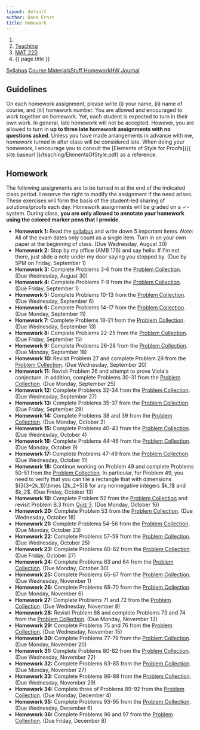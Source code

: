 ```yaml
---
layout: default
author: Dana Ernst
title: Homework
---
```


<ol class="breadcrumb">
  <li><a href="/"><i class="fa fa-home"></i></a></li>
  <li><a href="/teaching/">Teaching</a></li>
  <li><a href="/teaching/mat220f17">MAT 220</a></li>
  <li class="active">{{ page.title }}</li>
</ol>

<div class="row">
<div class="col-xs-12">
<div class="btn-group btn-group-justified">
<a class="btn btn-default btn-success" href="{{site.baseurl}}/teaching/mat220f17/syllabus/">Syllabus</a>
<a class="btn btn-default btn-primary" href="{{site.baseurl}}/teaching/mat220f17/materials/">
<span class="hidden-xs">Course Materials</span><span class="visible-xs">Stuff</span>
</a>
<a class="btn btn-default btn-warning" href="{{site.baseurl}}/teaching/mat220f17/homework/">
<span class="hidden-xs">Homework</span><span class="visible-xs">HW</span>
</a>
<a class="btn btn-default btn-info" href="{{site.baseurl}}/teaching/mat220f17/journal/">Journal</a>
</div>
</div>
</div>

## Guidelines ##
On each homework assignment, please write (i) your name, (ii) name of course, and (iii) homework number. You are allowed and encouraged to work together on homework. Yet, each student is expected to turn in their own work. In general, late homework will not be accepted. However, you are allowed to turn in **up to three late homework assignments with no questions asked**. Unless you have made arrangements in advance with me, homework turned in after class will be considered late. When doing your homework, I encourage you to consult the [Elements of Style for Proofs]({{ site.baseurl }}/teaching/ElementsOfStyle.pdf) as a reference.

## Homework ##
The following assignments are to be turned in at the end of the indicated class period.  I reserve the right to modify the assignment if the need arises.  These exercises will form the basis of the student-led sharing of solutions/proofs each day.  Homework assignments will be graded on a $\checkmark$-system.  During class, **you are only allowed to annotate your homework using the colored marker pens that I provide**.

<ul class="fa-ul">
<li><i class="fa-li fa fa-edit"></i><b>Homework 1:</b> Read the <a href="{{site.baseurl}}/teaching/mat220f17/syllabus/">syllabus</a> and write down 5 important items.  <i>Note:</i>  All of the exam dates only count as a single item.  Turn in on your own paper at the beginning of class. (Due Wednesday, August 30)</li>
<li><i class="fa-li fa fa-edit"></i><b>Homework 2:</b> Stop by my office (AMB 176) and say hello. If I'm not there, just slide a note under my door saying you stopped by. (Due by 5PM on Friday, September 1)</li>
<li><i class="fa-li fa fa-edit"></i><b>Homework 3:</b> Complete Problems 3-6 from the <a href="https://dcernst.github.io/teaching/mat220f17/220ProblemCollection.pdf">Problem Collection</a>. (Due Wednesday, August 30)</li>
<li><i class="fa-li fa fa-edit"></i><b>Homework 4:</b> Complete Problems 7-9 from the <a href="https://dcernst.github.io/teaching/mat220f17/220ProblemCollection.pdf">Problem Collection</a>. (Due Friday, September 1)</li>
<li><i class="fa-li fa fa-edit"></i><b>Homework 5:</b> Complete Problems 10-13 from the <a href="https://dcernst.github.io/teaching/mat220f17/220ProblemCollection.pdf">Problem Collection</a>. (Due Wednesday, September 6)</li>
<li><i class="fa-li fa fa-edit"></i><b>Homework 6:</b> Complete Problems 14-17 from the <a href="https://dcernst.github.io/teaching/mat220f17/220ProblemCollection.pdf">Problem Collection</a>. (Due Monday, September 11)</li>
<li><i class="fa-li fa fa-edit"></i><b>Homework 7:</b> Complete Problems 18-21 from the <a href="https://dcernst.github.io/teaching/mat220f17/220ProblemCollection.pdf">Problem Collection</a>. (Due Wednesday, September 13)</li>
<li><i class="fa-li fa fa-edit"></i><b>Homework 8:</b> Complete Problems 22-25 from the <a href="https://dcernst.github.io/teaching/mat220f17/220ProblemCollection.pdf">Problem Collection</a>. (Due Friday, September 15)</li>
<li><i class="fa-li fa fa-edit"></i><b>Homework 9:</b> Complete Problems 26-28 from the <a href="https://dcernst.github.io/teaching/mat220f17/220ProblemCollection.pdf">Problem Collection</a>. (Due Monday, September 18)</li>
<li><i class="fa-li fa fa-edit"></i><b>Homework 10:</b> Revisit Problem 27 and complete Problem 29 from the <a href="https://dcernst.github.io/teaching/mat220f17/220ProblemCollection.pdf">Problem Collection</a>. (Due Wednesday, September 20)</li>
<li><i class="fa-li fa fa-edit"></i><b>Homework 11:</b> Revisit Problem 26 and attempt to prove Viola's conjecture.  In addition, complete Problems 30-31 from the <a href="https://dcernst.github.io/teaching/mat220f17/220ProblemCollection.pdf">Problem Collection</a>. (Due Monday, September 25)</li>
<li><i class="fa-li fa fa-edit"></i><b>Homework 12:</b> Complete Problems 32-34 from the <a href="https://dcernst.github.io/teaching/mat220f17/220ProblemCollection.pdf">Problem Collection</a>. (Due Wednesday, September 27)</li>
<li><i class="fa-li fa fa-edit"></i><b>Homework 13:</b> Complete Problems 35-37 from the <a href="https://dcernst.github.io/teaching/mat220f17/220ProblemCollection.pdf">Problem Collection</a>. (Due Friday, September 29)</li>
<li><i class="fa-li fa fa-edit"></i><b>Homework 14:</b> Complete Problems 38 and 39 from the <a href="https://dcernst.github.io/teaching/mat220f17/220ProblemCollection.pdf">Problem Collection</a>. (Due Monday, October 2)</li>
<li><i class="fa-li fa fa-edit"></i><b>Homework 15:</b> Complete Problems 40-43 from the <a href="https://dcernst.github.io/teaching/mat220f17/220ProblemCollection.pdf">Problem Collection</a>. (Due Wednesday, October 4)</li>
<li><i class="fa-li fa fa-edit"></i><b>Homework 16:</b> Complete Problems 44-46 from the <a href="https://dcernst.github.io/teaching/mat220f17/220ProblemCollection.pdf">Problem Collection</a>. (Due Monday, October 9)</li>
<li><i class="fa-li fa fa-edit"></i><b>Homework 17:</b> Complete Problems 47-49 from the <a href="https://dcernst.github.io/teaching/mat220f17/220ProblemCollection.pdf">Problem Collection</a>. (Due Wednesday, October 11)</li>
<li><i class="fa-li fa fa-edit"></i><b>Homework 18:</b> Continue working on Problem 49 and complete Problems 50-51 from the <a href="https://dcernst.github.io/teaching/mat220f17/220ProblemCollection.pdf">Problem Collection</a>. In particular, for Problem 49, you need to verify that you can tile a rectangle that with dimensions $(3(3+2k_1))\times (2k_2+5)$ for any nonnegative integers $k_1$ and $k_2$. (Due Friday, October 13)</li>
<li><i class="fa-li fa fa-edit"></i><b>Homework 19:</b> Complete Problem 52 from the <a href="https://dcernst.github.io/teaching/mat220f17/220ProblemCollection.pdf">Problem Collection</a> and revisit Problem B.3 from <a href="https://dcernst.github.io/teaching/mat220f17/220Quiz3.pdf">Quiz 3</a>. (Due Monday, October 16)</li>
<li><i class="fa-li fa fa-edit"></i><b>Homework 20:</b> Complete Problem 53 from the <a href="https://dcernst.github.io/teaching/mat220f17/220ProblemCollection.pdf">Problem Collection</a>. (Due Wednesday, October 18)</li>
<li><i class="fa-li fa fa-edit"></i><b>Homework 21:</b> Complete Problems 54-56 from the <a href="https://dcernst.github.io/teaching/mat220f17/220ProblemCollection.pdf">Problem Collection</a>. (Due Monday, October 23)</li>
<li><i class="fa-li fa fa-edit"></i><b>Homework 22:</b> Complete Problems 57-59 from the <a href="https://dcernst.github.io/teaching/mat220f17/220ProblemCollection.pdf">Problem Collection</a>. (Due Wednesday, October 25)</li>
<li><i class="fa-li fa fa-edit"></i><b>Homework 23:</b> Complete Problems 60-62 from the <a href="https://dcernst.github.io/teaching/mat220f17/220ProblemCollection.pdf">Problem Collection</a>. (Due Friday, October 27)</li>
<li><i class="fa-li fa fa-edit"></i><b>Homework 24:</b> Complete Problems 63 and 64 from the <a href="https://dcernst.github.io/teaching/mat220f17/220ProblemCollection.pdf">Problem Collection</a>. (Due Monday, October 30)</li>
<li><i class="fa-li fa fa-edit"></i><b>Homework 25:</b> Complete Problems 65-67 from the <a href="https://dcernst.github.io/teaching/mat220f17/220ProblemCollection.pdf">Problem Collection</a>. (Due Wednesday, November 1)</li>
<li><i class="fa-li fa fa-edit"></i><b>Homework 26:</b> Complete Problems 68-70 from the <a href="https://dcernst.github.io/teaching/mat220f17/220ProblemCollection.pdf">Problem Collection</a>. (Due Monday, November 6)</li>
<li><i class="fa-li fa fa-edit"></i><b>Homework 27:</b> Complete Problems 71 and 72 from the <a href="https://dcernst.github.io/teaching/mat220f17/220ProblemCollection.pdf">Problem Collection</a>. (Due Wednesday, November 8)</li>
<li><i class="fa-li fa fa-edit"></i><b>Homework 28:</b> Revisit Problem 68 and complete Problems 73 and 74 from the <a href="https://dcernst.github.io/teaching/mat220f17/220ProblemCollection.pdf">Problem Collection</a>. (Due Monday, November 13)</li>
<li><i class="fa-li fa fa-edit"></i><b>Homework 29:</b> Complete Problems 75 and 76 from the <a href="https://dcernst.github.io/teaching/mat220f17/220ProblemCollection.pdf">Problem Collection</a>. (Due Wednesday, November 15)</li>
<li><i class="fa-li fa fa-edit"></i><b>Homework 30:</b> Complete Problems 77-79 from the <a href="https://dcernst.github.io/teaching/mat220f17/220ProblemCollection.pdf">Problem Collection</a>. (Due Monday, November 20)</li>
<li><i class="fa-li fa fa-edit"></i><b>Homework 31:</b> Complete Problems 80-82 from the <a href="https://dcernst.github.io/teaching/mat220f17/220ProblemCollection.pdf">Problem Collection</a>. (Due Wednesday, November 22)</li>
<li><i class="fa-li fa fa-edit"></i><b>Homework 32:</b> Complete Problems 83-85 from the <a href="https://dcernst.github.io/teaching/mat220f17/220ProblemCollection.pdf">Problem Collection</a>. (Due Monday, November 27)</li>
<li><i class="fa-li fa fa-edit"></i><b>Homework 33:</b> Complete Problems 86-88 from the <a href="https://dcernst.github.io/teaching/mat220f17/220ProblemCollection.pdf">Problem Collection</a>. (Due Wednesday, November 29)</li>
<li><i class="fa-li fa fa-edit"></i><b>Homework 34:</b> Complete three of Problems 89-92 from the <a href="https://dcernst.github.io/teaching/mat220f17/220ProblemCollection.pdf">Problem Collection</a>. (Due Monday, December 4)</li>
<li><i class="fa-li fa fa-edit"></i><b>Homework 35:</b> Complete Problems 93-95 from the <a href="https://dcernst.github.io/teaching/mat220f17/220ProblemCollection.pdf">Problem Collection</a>. (Due Wednesday, December 6)</li>
<li><i class="fa-li fa fa-edit"></i><b>Homework 36:</b> Complete Problems 96 and 97 from the <a href="https://dcernst.github.io/teaching/mat220f17/220ProblemCollection.pdf">Problem Collection</a>. (Due Friday, December 8)</li>
</ul>
